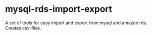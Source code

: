 mysql-rds-import-export
=======================

A set of tools for easy import and export from mysql and amazon rds. Creates csv-files.